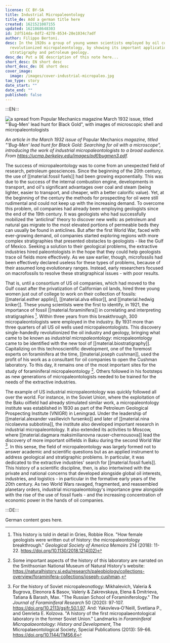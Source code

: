 ```yaml
---
license: CC BY-SA
title: Industrial Micropaleontology
title_de: Add a german title here
created: 1621521087155
updated: 1621868648303
id: 2df514da-8df2-4278-8534-28e1034c7adf
author: Filippo Bertoni.
desc: In the 1920s a group of young women scientists employed by oil companies
  revolutionized micropaleontology, by showing its important applications to
  stratigraphy and petroleum geology.
desc_de: Put a DE description of this note here...
short_desc: EN short desc
short_desc_de: DE short desc
cover_image:
  image: /images/cover-industrial-micropaleo.jpg
tao_type: story
date_start: ""
date_end: ""
published: false
---
```


:::EN:::

![a spread from Popular Mechanics magazine March 1932 issue, titled "'Bug-Men' lead hunt for Black Gold", with images of microscopic shell and micropaleontologists](/images/filo/bugmen.jpg)

_An article in the March 1932 issue of_ Popular Mechanics _magazine, titled "'Bug-Men' lead hunt for Black Gold: Searching for oil with a microscope", introducing the work of industrial micropaleontologists to a broad audience. From https://ucmp.berkeley.edu/images/pdf/bugmen3.pdf._

The success of micropaleontology was to come from an unexpected field of research, petroleum geosciences. Since the beginning of the 20th century, the use of [[material.fossil fuels]] had been growing exponentially. This was due to the success of the internal combustion engine, developments in transport, and oil's significant advantages over coal and steam (being lighter, easier to transport, and cheaper, with a better calorific value). Yet, at the beginning of the century the methods for prospecting for oil were still rudimental and could not keep up with the increasing demand. To overcome this problem, oil companies had already been employing geologists since the end of the 19th century. It was geologists who had successfully mobilized the 'anticlinal' theory to discover new wells: as petroleum and natural gas migrate to the most elevated portions of permeable beds they can usually be found in anticlines. But after the first World War, faced with ever-growing demand, oil companies started exploring regions with more complex stratigraphies that presented obstacles to geologists - like the Gulf of Mexico. Seeking a solution to their geological problems, the extractive industries hired paleontologists in the hope that they could help geologists trace oil fields more effectively. As we saw earlier, though, microfossils had been effectively declared useless for these types of problems, because of their assumed long evolutionary ranges. Instead, early researchers focused on macrofossils to resolve these stratigraphical issues - with poor results.

That is, until a consortium of US oil companies, which had moved to the Gulf coast after the privatization of Californian oil lands, hired three young women just out of college to work on their collection of fossils: [[material.esther applin]], [[material.alva ellisor]], and [[material.hedwig kniker]]. These young scientists were the first to identify, in 1921, the importance of fossil [[material.foraminifera]] in correlating and interpreting stratigraphies [^micropaleontology5]. Within three years from this breakthrough, 300 micropaleontologists were employed in the industry. By 1931 more than three quarters of all US oil wells used micropaleontologists. This discovery single-handedly revolutionized the oil industry and geology, bringing  what came to be known as _industrial micropaleontology_: micropaleontology came to be identified with the new tool of [[material.biostratigraphy]]. Capitalizing on this technoscientific development, one of the foremost experts on foraminifera at the time, [[material.joseph cushman]], used the profit of his work as a consultant for oil companies to open the Cushman laboratory. To this day, it remains one of the most important sites for the study of foraminiferal micropaleontology [^micropaleontology6]. Others followed in his footsteps as new generations of micropaleontologists needed to be trained for the needs of the extractive industries.

The example of US industrial micropaleontology was quickly followed all over the world. For instance, in the Soviet Union, where the exploitation of the Baku oilfield had already stimulated similar work, a micropaleontology institute was established in 1930 as part of the Petroleum Geological Prospecting Institute (VNIGRI) in Leningrad. Under the leadership of [[material.alexander vasilievich fursenko]] and later of [[material.nina nicolaevna subbotina]], the institute also developed important research in industrial micropaleontology. It also extended its activities to Moscow, where [[material.dagmara maksimilianovna rauser-chernousova]] lead the discovery of more important oilfields in Baku during the second World War [^micropaleontology7]. In this sense, the field of micropaleontology was largely formed not to answer academic and scientific questions but as an applied instrument to address geological and stratigraphic problems. In particular, it was dedicated to the extractive industries' search for [[material.fossil fuels]]. This history of a scientific discipline, then, is also intertwined with the private and national concerns that developed alongside global oil interests, industries, and logistics - in particular in the formative early years of the 20th century. As two World Wars ravaged, fragmented, and reassembled planetary orders, industrial micropaleontology's importance grew alongside with the rise of the use of fossil fuels - and the increasing concentration of economic power in the hands of oil companies.

[^micropaleontology5]: This history is told in detail in Gries, Robbie Rice. "How female geologists were written out of history: the micropaleontology breakthrough." _Geological Society of America Memoirs_ 214 (2018): 11-22. https://doi.org/10.1130/2018.1214(02)
[^micropaleontology6]: Some important aspects of the history of this laboratory are narrated on the Smithsonian National Museum of Natural History's website: https://naturalhistory.si.edu/research/paleobiology/collections-overview/foraminifera-collections/joseph-cushman.
[^micropaleontology7]: For the history of Soviet micropaleonotlogy: Mikhalevich, Valeria & Bugrova, Eleonora & Basov, Valeriy & Zakrevskaya, Elena & Dmitrieva, Tatiana & Barash, Max.  "The Russian School of Foraminiferology." _The Journal of Foraminiferal Research_ 50 (2020): 97-107. https://doi.org/10.2113/gsjfr.50.1.97. And: Yakovleva‐O'Neill, Svetlana P., and Genrieta E. Kolzova. "A history of the first micropalaeontological laboratory in the former Soviet Union." Landmarks in _Foraminiferal Micropalaeontology: History and Development_, The Micropalaeontological Society, Special Publications (2013): 59-66. https://doi.org/10.1144/TMS6.6

<!-- And this allows us to leave notes to the others that are not visible in the preview. -->

:::DE:::

German content goes here.
